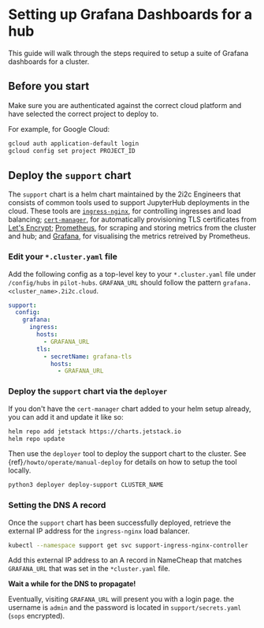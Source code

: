 # Setting up Grafana Dashboards for a hub

This guide will walk through the steps required to setup a suite of Grafana dashboards for a cluster.

## Before you start

Make sure you are authenticated against the correct cloud platform and have selected the correct project to deploy to.

For example, for Google Cloud:

```bash
gcloud auth application-default login
gcloud config set project PROJECT_ID
```

## Deploy the `support` chart

The `support` chart is a helm chart maintained by the 2i2c Engineers that consists of common tools used to support JupyterHub deployments in the cloud.
These tools are [`ingress-nginx`](https://kubernetes.github.io/ingress-nginx/), for controlling ingresses and load balancing; [`cert-manager`](https://cert-manager.io/docs/), for automatically provisioning TLS certificates from [Let's Encrypt](https://letsencrypt.org/); [Prometheus](https://prometheus.io/), for scraping and storing metrics from the cluster and hub; and [Grafana](https://grafana.com/), for visualising the metrics retreived by Prometheus.

### Edit your `*.cluster.yaml` file

Add the following config as a top-level key to your `*.cluster.yaml` file under `/config/hubs` in `pilot-hubs`.
`GRAFANA_URL` should follow the pattern `grafana.<cluster_name>.2i2c.cloud`.

```yaml
support:
  config:
    grafana:
      ingress:
        hosts:
          - GRAFANA_URL
        tls:
          - secretName: grafana-tls
            hosts:
              - GRAFANA_URL
```

### Deploy the `support` chart via the `deployer`

If you don't have the `cert-manager` chart added to your helm setup already, you can add it and update it like so:

```bash
helm repo add jetstack https://charts.jetstack.io
helm repo update
```

Then use the `deployer` tool to deploy the support chart to the cluster.
See {ref}`/howto/operate/manual-deploy` for details on how to setup the tool locally.

```bash
python3 deployer deploy-support CLUSTER_NAME
```

### Setting the DNS A record

Once the `support` chart has been successfully deployed, retrieve the external IP address for the `ingress-nginx` load balancer.

```bash
kubectl --namespace support get svc support-ingress-nginx-controller
```

Add this external IP address to an A record in NameCheap that matches `GRAFANA_URL` that was set in the `*cluster.yaml` file.

**Wait a while for the DNS to propagate!**

Eventually, visiting `GRAFANA_URL` will present you with a login page.
the username is `admin` and the password is located in `support/secrets.yaml` (`sops` encrypted).
